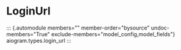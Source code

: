 # LoginUrl

::: {.automodule members="" member-order="bysource" undoc-members="True" exclude-members="model_config,model_fields"}
aiogram.types.login_url
:::
